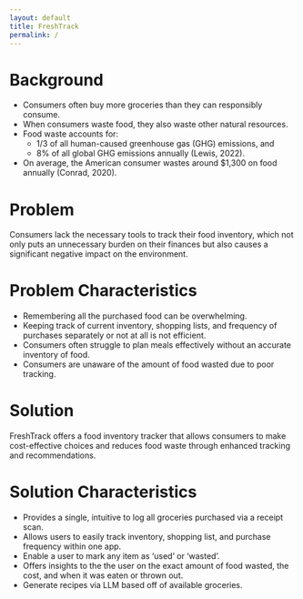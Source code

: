 ```yaml
---
layout: default
title: FreshTrack
permalink: /
---
```


# Background
* Consumers often buy more groceries than they can responsibly consume.
* When consumers waste food, they also waste other natural resources.
* Food waste accounts for:
    * 1/3 of all human-caused greenhouse gas (GHG) emissions, and
    * 8% of all global GHG emissions annually (Lewis, 2022).
* On average, the American consumer wastes around $1,300 on food annually (Conrad, 2020).

# Problem
<p>Consumers lack the necessary tools to track their food inventory, which not only puts an unnecessary burden on their finances but also causes a significant negative impact on the environment.</p>

# Problem Characteristics
* Remembering all the purchased food can be overwhelming.
* Keeping track of current inventory, shopping lists, and frequency of purchases separately or not at all is not efficient.
* Consumers often struggle to plan meals effectively without an accurate inventory of food.
* Consumers are unaware of the amount of food wasted due to poor tracking.

# Solution
<p>FreshTrack offers a food inventory tracker that allows consumers to make cost-effective choices and reduces food waste through enhanced tracking and recommendations.</p>

# Solution Characteristics
* Provides a single, intuitive to log all groceries purchased via a receipt scan.
* Allows users to easily track inventory, shopping list, and purchase frequency within one app.
* Enable a user to mark any item as ‘used’ or ‘wasted’.
* Offers insights to the the user on the exact amount of food wasted, the cost, and when it was eaten or thrown out.
* Generate recipes via LLM based off of available groceries.
